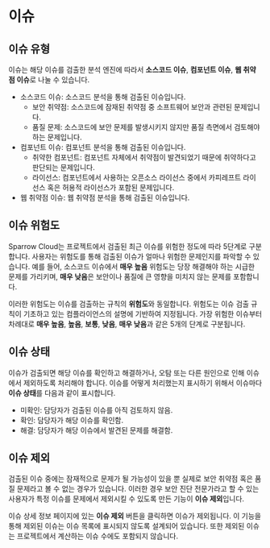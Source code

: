 # 이슈

## 이슈 유형

이슈는 해당 이슈를 검출한 분석 엔진에 따라서 **소스코드 이슈**, **컴포넌트 이슈**, **웹 취약점 이슈**로 나눌 수 있습니다.

- 소스코드 이슈: 소스코드 분석을 통해 검출된 이슈입니다.
  - 보안 취약점: 소스코드에 잠재된 취약점 중 소프트웨어 보안과 관련된 문제입니다.
  - 품질 문제: 소스코드에 보안 문제를 발생시키지 않지만 품질 측면에서 검토해야 하는 문제입니다.
- 컴포넌트 이슈: 컴포넌트 분석을 통해 검출된 이슈입니다.
  - 취약한 컴포넌트: 컴포넌트 자체에서 취약점이 발견되었기 때문에 취약하다고 판단되는 문제입니다.
  - 라이선스: 컴포넌트에서 사용하는 오픈소스 라이선스 중에서 카피레프트 라이선스 혹은 허용적 라이선스가 포함된 문제입니다.
- 웹 취약점 이슈: 웹 취약점 분석을 통해 검출된 이슈입니다.


## 이슈 위험도

Sparrow Cloud는 프로젝트에서 검출된 최근 이슈를 위험한 정도에 따라 5단계로 구분합니다. 사용자는 위험도를 통해 검출된 이슈가 얼마나 위험한 문제인지를 파악할 수 있습니다. 예를 들어, 소스코드 이슈에서 **매우 높음** 위험도는 당장 해결해야 하는 시급한 문제를 가리키며, **매우 낮음**은 보안이나 품질에 큰 영향을 미치지 않는 문제를 포함합니다.

이러한 위험도는 이슈를 검출하는 규칙의 **위험도**와 동일합니다. 위험도는 이슈 검출 규칙이 기초하고 있는 컴플라이언스의 설명에 기반하여 지정됩니다. 가장 위험한 이슈부터 차례대로 **매우 높음**, **높음**, **보통**, **낮음**, **매우 낮음**과 같은 5개의 단계로 구분됩니다.


## 이슈 상태

이슈가 검출되면 해당 이슈를 확인하고 해결하거나, 오탐 또는 다른 원인으로 인해 이슈에서 제외하도록 처리해야 합니다. 이슈를 어떻게 처리했는지 표시하기 위해서 이슈마다 **이슈 상태**를 다음과 같이 표시합니다.

- 미확인: 담당자가 검출된 이슈를 아직 검토하지 않음.
- 확인: 담당자가 해당 이슈를 확인함.
- 해결: 담당자가 해당 이슈에서 발견된 문제를 해결함.


## 이슈 제외

검출된 이슈 중에는 잠재적으로 문제가 될 가능성이 있을 뿐 실제로 보안 취약점 혹은 품질 문제라고 볼 수 없는 경우가 있습니다. 이러한 경우 보안 진단 전문가라고 할 수 있는 사용자가 특정 이슈를 문제에서 제외시킬 수 있도록 만든 기능이 **이슈 제외**입니다.

이슈 상세 정보 페이지에 있는 **이슈 제외** 버튼을 클릭하면 이슈가 제외됩니다. 이 기능을 통해 제외된 이슈는 이슈 목록에 표시되지 않도록 설계되어 있습니다. 또한 제외된 이슈는 프로젝트에서 계산하는 이슈 수에도 포함되지 않습니다.



